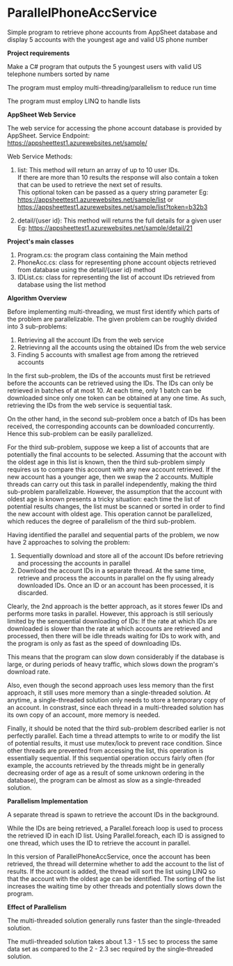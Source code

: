 # ParallelPhoneAccService
Simple program to retrieve phone accounts from AppSheet database and display 5 accounts with the youngest age and valid US phone number

**Project requirements**

Make a C# program that outputs the 5 youngest users with valid US telephone numbers sorted by name

The program must employ multi-threading/parallelism to reduce run time

The program must employ LINQ to handle lists


**AppSheet Web Service**

The web service for accessing the phone account database is provided by AppSheet.
Service Endpoint: https://appsheettest1.azurewebsites.net/sample/

Web Service Methods:

1. list: 
This method will return an array of up to 10 user IDs.  
If there are more than 10 results the response will also contain a token that can be used to retrieve the next set of results.  
This optional token can be passed as a query string parameter
Eg:  https://appsheettest1.azurewebsites.net/sample/list or https://appsheettest1.azurewebsites.net/sample/list?token=b32b3

2. detail/{user id}:
This method will returns the full details for a given user
Eg:  https://appsheettest1.azurewebsites.net/sample/detail/21


**Project's main classes**

1. Program.cs: the program class containing the Main method
2. PhoneAcc.cs: class for representing phone account objects retrieved from database using the detail/{user id} method
3. IDList.cs: class for representing the list of account IDs retrieved from database using the list method


**Algorithm Overview**

Before implementing multi-threading, we must first identify which parts of the problem are parallelizable.
The given problem can be roughly divided into 3 sub-problems: 

1. Retrieving all the account IDs from the web service
2. Retrievinng all the accounts using the obtained IDs from the web service
3. Finding 5 accounts with smallest age from among the retrieved accounts

In the first sub-problem, the IDs of the accounts must first be retrieved before the accounts can be retrieved using the IDs.
The IDs can only be retrieved in batches of at most 10. At each time, only 1 batch can be downloaded since only one token can be obtained at any one time.
As such, retrieving the IDs from the web service is sequential task.

On the other hand, in the second sub-problem once a batch of IDs has been received, the corresponding accounts can be downloaded concurrently.
Hence this sub-problem can be easily parallelized.

For the third sub-problem, suppose we keep a list of accounts that are potentially the final accounts to be selected. 
Assuming that the account with the oldest age in this list is known, then the third sub-problem simply requires us to compare 
this account with any new account retrieved. If the new account has a younger age, then we swap the 2 accounts.
Multiple threads can carry out this task in parallel independently, making the third sub-problem parallelizable.
However, the assumption that the account with oldest age is known presents a tricky situation:
each time the list of potential results changes, the list must be scanned or sorted in order to find the new account with oldest age.
This operation cannot be parallelized, which reduces the degree of parallelism of the third sub-problem.

Having identified the parallel and sequential parts of the problem, we now have 2 approaches to solving the problem:

1. Sequentially download and store all of the account IDs before retrieving and processing the accounts in parallel
2. Download the account IDs in a separate thread. 
At the same time, retrieve and process the accounts in parallel on the fly using already downloaded IDs.
Once an ID or an account has been processed, it is discarded.

Clearly, the 2nd approach is the better approach, as it stores fewer IDs and performs more tasks in parallel.
However, this approach is still seriously limited by the senquential downloading of IDs: 
If the rate at which IDs are downloaded is slower than the rate at which accounts are retrieved and processed,
then there will be idle threads waiting for IDs to work with, and the program is only as fast as the speed of downloading IDs.

This means that the program can slow down considerably if the database is large, or during periods of heavy traffic, 
which slows down the program's download rate. 

Also, even though the second approach uses less memory than the first approach, it still uses more memory than a single-threaded solution.
At anytime, a single-threaded solution only needs to store a temporary copy of an account. 
In constrast, since each thread in a multi-threaded solution has its own copy of an account, more memory is needed.

Finally, it should be noted that the third sub-problem described earlier is not perfectly parallel. 
Each time a thread attempts to write to or modify the list of potential results, it must use mutex/lock to prevent race condition.
Since other threads are prevented from accessing the list, this operation is essentially sequential. 
If this sequential operation occurs fairly often (for example, the accounts retrieved by the threads might be in generally decreasing 
order of age as a result of some unknown ordering in the database), the program can be almost as slow as a single-threaded solution.


**Parallelism Implementation**

A separate thread is spawn to retrieve the account IDs in the background.

While the IDs are being retrieved, a Parallel.foreach loop is used to process the retrieved ID in each ID list. 
Using Parallel.foreach, each ID is assigned to one thread, which uses the ID to retrieve the account in parallel. 

In this version of ParallelPhoneAccService, once the account has been retrieved, the thread will determine whether to 
add the account to the list of results. If the account is added, the thread will sort the list using LINQ so that the account
with the oldest age can be identified.
The sorting of the list increases the waiting time by other threads and potentially slows down the program.


**Effect of Parallelism**

The multi-threaded solution generally runs faster than the single-threaded solution.

The mutli-threaded solution takes about 1.3 - 1.5 sec to process the same data set as compared to the 2 - 2.3 sec required by the single-threaded solution.





